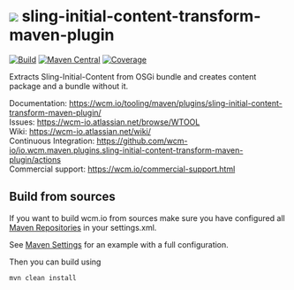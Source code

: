 <img src="https://wcm.io/images/favicon-16@2x.png"/> sling-initial-content-transform-maven-plugin
======
[![Build](https://github.com/wcm-io/io.wcm.maven.plugins.sling-initial-content-transform-maven-plugin/workflows/Build/badge.svg?branch=develop)](https://github.com/wcm-io/io.wcm.maven.plugins.sling-initial-content-transform-maven-plugin/actions?query=workflow%3ABuild+branch%3Adevelop)
[![Maven Central](https://maven-badges.herokuapp.com/maven-central/io.wcm.maven.plugins/sling-initial-content-transform-maven-plugin/badge.svg)](https://maven-badges.herokuapp.com/maven-central/io.wcm.maven.plugins/sling-initial-content-transform-maven-plugin)
[![Coverage](https://sonarcloud.io/api/project_badges/measure?project=wcm-io_io.wcm.maven.plugins.sling-initial-content-transform-maven-plugin&metric=coverage)](https://sonarcloud.io/summary/new_code?id=wcm-io_io.wcm.maven.plugins.sling-initial-content-transform-maven-plugin)

Extracts Sling-Initial-Content from OSGi bundle and creates content package and a bundle without it.

Documentation: https://wcm.io/tooling/maven/plugins/sling-initial-content-transform-maven-plugin/<br/>
Issues: https://wcm-io.atlassian.net/browse/WTOOL<br/>
Wiki: https://wcm-io.atlassian.net/wiki/<br/>
Continuous Integration: https://github.com/wcm-io/io.wcm.maven.plugins.sling-initial-content-transform-maven-plugin/actions<br/>
Commercial support: https://wcm.io/commercial-support.html


## Build from sources

If you want to build wcm.io from sources make sure you have configured all [Maven Repositories](https://wcm.io/maven.html) in your settings.xml.

See [Maven Settings](https://github.com/wcm-io/io.wcm.maven.plugins.sling-initial-content-transform-maven-plugin/blob/develop/.maven-settings.xml) for an example with a full configuration.

Then you can build using

```
mvn clean install
```
